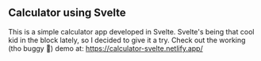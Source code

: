 ## Calculator using Svelte

This is a simple calculator app developed in Svelte. Svelte's being that cool kid in the block lately, so I decided to give it a try.
Check out the working (tho buggy 🙂) demo at: https://calculator-svelte.netlify.app/

